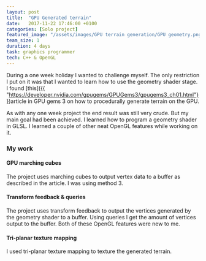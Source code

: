```yaml
---
layout: post
title:  "GPU Generated terrain"
date:   2017-11-22 17:46:00 +0100
categories: [Solo project]
featured_image: "/assets/images/GPU terrain generation/GPU geometry.png"
team_size: 1
duration: 4 days
task: graphics programmer
tech: C++ & OpenGL
---
```

During a one week holiday I wanted to challenge myself. The only restriction I put on it was that I wanted to learn how to use the geometry shader stage. I found [this]({{ "https://developer.nvidia.com/gpugems/GPUGems3/gpugems3_ch01.html"}})article in GPU gems 3 on how to procedurally generate terrain on the GPU.

<!--more-->

As with any one week project the end result was still very crude. But my main goal had been achieved. I learned how to program a geometry shader in GLSL. I learned a couple of other neat OpenGL features while working on it.
<h3>My work</h3>
<h4>GPU marching cubes</h4>
The project uses marching cubes to output vertex data to a buffer as described in the article. I was using method 3.
<h4>Transform feedback & queries</h4>
The project uses transform feedback to output the vertices generated by the geometry shader to a buffer. Using queries I get the amount of vertices output to the buffer. Both of these OpenGL features were new to me.
<h4>Tri-planar texture mapping</h4>
I used tri-planar texture mapping to texture the generated terrain.
